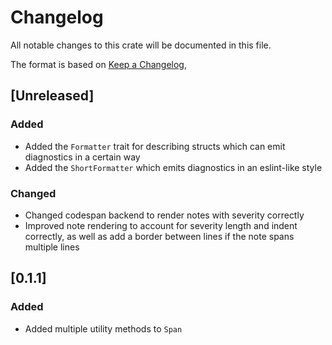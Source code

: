 # Changelog

All notable changes to this crate will be documented in this file.

The format is based on [Keep a Changelog](https://keepachangelog.com/en/1.0.0/),

## [Unreleased]

### Added

- Added the `Formatter` trait for describing structs which can emit diagnostics in a certain way
- Added the `ShortFormatter` which emits diagnostics in an eslint-like style

### Changed

- Changed codespan backend to render notes with severity correctly
- Improved note rendering to account for severity length and indent correctly, as well as add a border
  between lines if the note spans multiple lines

## [0.1.1]

### Added

- Added multiple utility methods to `Span`

